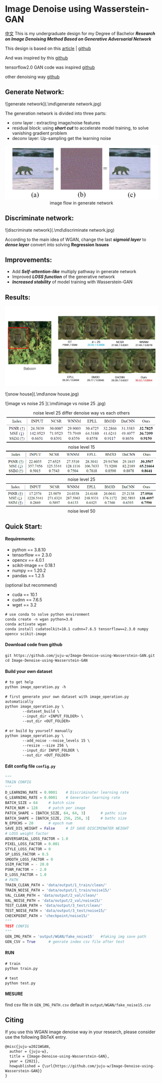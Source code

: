 # Image Denoise using Wasserstein-GAN

[中文](md/zh.md)
This is my undergraduate design  for my Degree of Bachelor ___Research on Image Denoising Method Based on Generative Adversarial Network___

This design is based on this [article](https://uofi.box.com/shared/static/s16nc93x8j6ctd0ercx9juf5mqmqx4bp.pdf) | [github](https://github.com/manumathewthomas/ImageDenoisingGAN)

And was inspired by this [github](https://github.com/iteapoy/GANDenoising)

tensorflow2.0 GAN code was inspired [github](https://github.com/huzixuan1/TF_2.0/tree/master/GAN)

other denoising way [github](https://github.com/wenbihan/reproducible-image-denoising-state-of-the-art)

## __Generate Network:__

![generate network](.\md\generate network.jpg)

The generation network is divided into three parts:

- conv layer : extracting image/noise features
- residual block: using ___short cut___ to accelerate model training, to solve vanishing gradient problem
- deconv layer: Up-sampling get the learning noise

<img src=".\md\image flow.jpg" alt="image flow" style="zoom:50%;" />

<center> image flow in generate network </center>

## __Discriminate network:__

![discriminate network](.\md\discriminate network.jpg)

According to the main idea of WGAN, change the last ___sigmoid layer___ to ___dense layer___  convert into solving __Regression Issues__

## __Improvements:__

- Add ___Self-attention-like___ multiply pathway in generate network
- Improved ___LOSS function___ of the generative network
- ___Increased stability___ of model training with Wasserstein-GAN

## Results:

![baboon](.\md\baboon.jpg)

![snow house](.\md\snow house.jpg)

![image vs noise 25 ](.\md\image vs noise 25 .jpg)

<center>noise level 25 differ denoise way vs each others </center>

<img src=".\md\noise level 15 .png" alt="noise level 15 " style="zoom:79%;" />

<center>noise level 15</center>

<img src=".\md\noise level 25 .png" alt="noise level 25 " style="zoom:75%;" />

<center>noise level 25</center>

<img src=".\md\noise level 50 .png" alt="noise level 50 " style="zoom:74%;" />

<center>noise level 50</center>

## __Quick Start:__

#### Requirements:

- python == 3.8.10
- tensorflow == 2.3.0
- opencv  == 4.0.1
- scikit-image == 0.18.1
- numpy == 1.20.2
- pandas == 1.2.5

(optional but recommend)

- cuda == 10.1
- cudnn == 7.6.5
- wget == 3.2 

```shell
# use conda to solve python environment
conda create -n wgan python=3.8
conda activate wgan
conda install cudatoolkit=10.1 cudnn=7.6.5 tensorflow==2.3.0 numpy opencv scikit-image
```

#### Download code from github

```shell
git https://github.com/juju-w/Image-Denoise-using-Wasserstein-GAN.git
cd Image-Denoise-using-Wasserstein-GAN
```

#### Build your own dataset

```shell
# to get help
python image_operation.py -h

# first generate your own dataset with image_operation.py automatically
python image_operation.py \
		--dataset_build \
		--input_dir <INPUT_FOLDER> \
		--out_dir <OUT_FOLDER> 

# or build by yourself manually
python image_operation.py \
		--add_noise --noise_levels 15 \
		--resize --size 256 \
		--input_dir INPUT_FOLDER \
		--out_dir <OUT_FOLDER>
```

####  Edit config file  `config.py`

```python
"""
TRAIN CONFIG
"""
D_LEARNING_RATE = 0.0001	# Discriminater learning rate
G_LEARNING_RATE = 0.0001	# Generater learning rate
BATCH_SIZE = 64		# batch size
PATCH_NUM = 128		# patch per image
PATCH_SHAPE = [BATCH_SIZE, 64, 64, 3]		# pathc size
BATCH_SHAPE = [BATCH_SIZE, 256, 256, 3]		# bathc size
N_EPOCHS = 20		# epoch num
SAVE_DIS_WEIGHT = False     # IF SAVE DISCIMINATER WEIGHT
# LOSS weight factor
ADVERSARIAL_LOSS_FACTOR = 1.0
PIXEL_LOSS_FACTOR = 0.001
STYLE_LOSS_FACTOR = 0
SP_LOSS_FACTOR = 0.5
SMOOTH_LOSS_FACTOR = 0
SSIM_FACTOR = - 20.0
PSNR_FACTOR = - 2.0
D_LOSS_FACTOR = 1.0
# PATH
TRAIN_CLEAN_PATH = 'data/output/1_train/clean/'
TRAIN_NOISE_PATH = 'data/output/1_train/noise15/'
VAL_CLEAN_PATH = 'data/output/2_val/clean/'
VAL_NOISE_PATH = 'data/output/2_val/noise15/'
TEST_CLEAN_PATH = 'data/output/3_test/clean/'
TEST_NOISE_PATH = 'data/output/3_test/noise15/'
CHECKPOINT_PATH = 'checkpoint/noise15/'
"""
TEST CONFIG
"""
GEN_IMG_PATH = 'output/WGAN/fake_noise15'	#faking img save path
GEN_CSV = True		# genrate index csv file after test 

```

#### RUN

```shell
# train 
python train.py

# test 
python test.py
```

#### MESURE

find csv file in `GEN_IMG_PATH.csv` default in `output/WGAN/fake_noise15.csv`

## Citing 

If you use  this WGAN image denoise way in your research, please consider use the following BibTeX entry.

```
@misc{juju-w2021WGAN,
  author = {juju-w},
  title = {Image-Denoise-using-Wasserstein-GAN},
  year = {2021},
  howpublished = {\url{https://github.com/juju-w/Image-Denoise-using-Wasserstein-GAN}}
}
```

